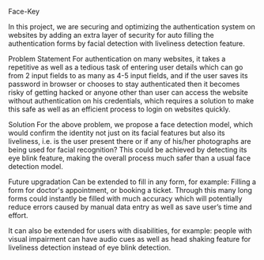 Face-Key

In this project, we are securing and optimizing the authentication system on websites by adding an extra layer of security for auto filling the authentication forms by facial detection with liveliness detection feature.

Problem Statement
For authentication on many websites, it takes a repetitive as well as a tedious task of entering user details which can go from 2 input fields to as many as 4-5 input fields, and if the user saves its password in browser or chooses to stay authenticated then it becomes risky of getting hacked or anyone other than user can access the website without authentication on his credentials, which requires a solution to make this safe as well as an efficient process to login on websites quickly.

Solution
For the above problem, we propose a face detection model, which would confirm the identity not just on its facial features but also its liveliness, i.e. is the user present there or if any of his/her photographs are being used for facial recognition? This could be achieved by detecting its eye blink feature, making the overall process much safer than a usual face detection model.

Future upgradation
Can be extended to fill in any form, for example: Filling a form for doctor's appointment, or booking a ticket. Through this many long forms could instantly be filled with much accuracy which will potentially reduce errors caused by manual data entry as well as save user’s time and effort.

It can also be extended for users with disabilities, for example: people with visual impairment can have audio cues as well as head shaking feature for liveliness detection instead of eye blink detection.
